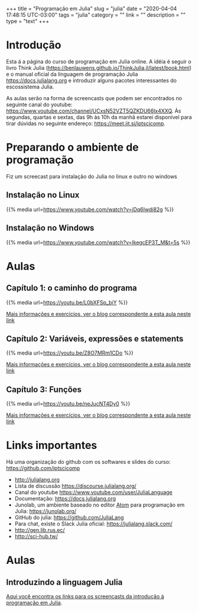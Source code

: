 +++
title = "Programação em Julia"
slug = "julia"
date = "2020-04-04 17:48:15 UTC-03:00"
tags = "julia"
category = ""
link = ""
description = ""
type = "text"
+++

# Introdução

Esta á a página do curso de programação em Julia online. A idéia é seguir o livro Think Julia (<https://benlauwens.github.io/ThinkJulia.jl/latest/book.html>)  e o manual oficial da linguagem de programação Julia <https://docs.julialang.org> e introduzir alguns pacotes interessantes do escossistema Julia.

As aulas serão na forma de screencasts que podem ser encontrados no seguinte canal do youtube: <https://www.youtube.com/channel/UCxsN52VZT5QZKDU66lx4XXQ>. Às segundas, quartas e sextas, das 9h às 10h da manhã estarei disponível para tirar dúvidas no seguinte endereço:  <https://meet.jit.si/iptscicomp>.

# Preparando o ambiente de programação

Fiz um screecast para instalação do Julia no linux e outro no windows

## Instalação no Linux

 {{% media url=https://www.youtube.com/watch?v=jDq6Iwdi82g %}}


## Instalação no Windows

 {{% media url=https://www.youtube.com/watch?v=IkegcEP3T_M&t=5s %}}


# Aulas

## Capítulo 1: o caminho do programa

{{% media url=https://youtu.be/L0bXFSp_biY %}}

[Mais informações e exercícios, ver o blog correspondente a esta aula neste link](../posts/julia-01)


## Capítulo 2: Variáveis, expressões e statements

{{% media url=https://youtu.be/Z8O7MRm1CDo %}}

[Mais informações e exercícios, ver o blog correspondente a esta aula neste link](../posts/julia-02)

## Capítulo 3: Funções 

{{% media url=https://youtu.be/neJucNT4Dy0 %}}

[Mais informações e exercícios, ver o blog correspondente a esta aula neste link](../posts/julia-03)














# Links importantes


Há uma organização do github com os softwares e slides do curso: <https://github.com/iptscicomp>

 * <http://julialang.org>
 * Lista de discussão <https://discourse.julialang.org/>
 * Canal do youtube <https://www.youtube.com/user/JuliaLanguage>
 * Documentação: <https://docs.julialang.org>
 * Junolab, um ambiente baseado no editor [Atom](https://atom.io) para programação em Julia: <https://junolab.org/>
 * GitHub do julia: <https://github.com/JuliaLang>
 * Para chat, existe o Slack Julia oficial: <https://julialang.slack.com/>
 * <http://gen.lib.rus.ec/>
 * <http://sci-hub.tw/>
 

# Aulas

## Introduzindo a linguagem Julia

[Aqui você encontra os links para os screencasts da introdução à programação em Julia](../posts/intro-to-julia).
